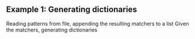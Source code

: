 ## Example 1: Generating dictionaries

Reading patterns from file, appending the resulting matchers to a list
Given the matchers, generating dictionaries
